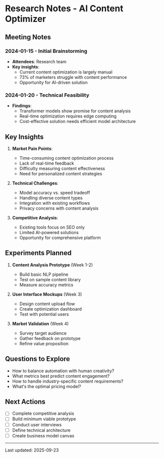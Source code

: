# Research Notes - AI Content Optimizer

## Meeting Notes

### 2024-01-15 - Initial Brainstorming
- **Attendees**: Research team
- **Key insights**:
  - Current content optimization is largely manual
  - 73% of marketers struggle with content performance
  - Opportunity for AI-driven solution

### 2024-01-20 - Technical Feasibility
- **Findings**:
  - Transformer models show promise for content analysis
  - Real-time optimization requires edge computing
  - Cost-effective solution needs efficient model architecture

## Key Insights

1. **Market Pain Points**:
   - Time-consuming content optimization process
   - Lack of real-time feedback
   - Difficulty measuring content effectiveness
   - Need for personalized content strategies

2. **Technical Challenges**:
   - Model accuracy vs. speed tradeoff
   - Handling diverse content types
   - Integration with existing workflows
   - Privacy concerns with content analysis

3. **Competitive Analysis**:
   - Existing tools focus on SEO only
   - Limited AI-powered solutions
   - Opportunity for comprehensive platform

## Experiments Planned

1. **Content Analysis Prototype** (Week 1-2)
   - Build basic NLP pipeline
   - Test on sample content library
   - Measure accuracy metrics

2. **User Interface Mockups** (Week 3)
   - Design content upload flow
   - Create optimization dashboard
   - Test with potential users

3. **Market Validation** (Week 4)
   - Survey target audience
   - Gather feedback on prototype
   - Refine value proposition

## Questions to Explore

- How to balance automation with human creativity?
- What metrics best predict content engagement?
- How to handle industry-specific content requirements?
- What's the optimal pricing model?

## Next Actions

- [ ] Complete competitive analysis
- [ ] Build minimum viable prototype
- [ ] Conduct user interviews
- [ ] Define technical architecture
- [ ] Create business model canvas

---
Last updated: 2025-09-23
